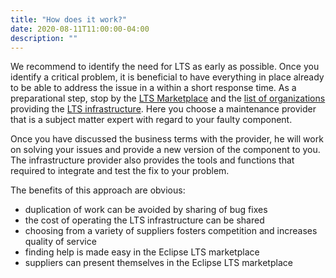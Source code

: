 ```yaml
---
title: "How does it work?"
date: 2020-08-11T11:00:00-04:00
description: ""
---
```


We recommend to identify the need for LTS as early as possible. Once you identify a critical problem, it is beneficial to have everything in place already to be able to address the issue in a within a short response time. As a preparational step, stop by the [LTS Marketplace](http://marketplace.eclipse.org/category/markets/long-term-support) and the [list of organizations](/about/infrastructure) providing the [LTS infrastructure](/about/infrastructure). Here you choose a maintenance provider that is a subject matter expert with regard to your faulty component.

Once you have discussed the business terms with the provider, he will work on solving your issues and provide a new version of the component to you. The infrastructure provider also provides the tools and functions that required to integrate and test the fix to your problem.

The benefits of this approach are obvious:

*   duplication of work can be avoided by sharing of bug fixes
*   the cost of operating the LTS infrastructure can be shared
*   choosing from a variety of suppliers fosters competition and increases quality of service
*   finding help is made easy in the Eclipse LTS marketplace
*   suppliers can present themselves in the Eclipse LTS marketplace